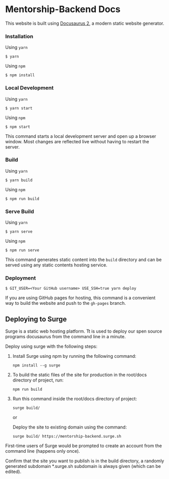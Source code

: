 # Mentorship-Backend Docs

This website is built using [Docusaurus 2](https://v2.docusaurus.io/), a modern static website generator.

### Installation

Using `yarn`

```
$ yarn
```
Using `npm`

```
$ npm install
```

### Local Development

Using `yarn`

```
$ yarn start
```

Using `npm`

```
$ npm start
```

This command starts a local development server and open up a browser window. Most changes are reflected live without having to restart the server.

### Build

Using `yarn`

```
$ yarn build
```

Using `npm`

```
$ npm run build
```

### Serve Build

Using `yarn`

```
$ yarn serve
```

Using `npm`

```
$ npm run serve
```

This command generates static content into the `build` directory and can be served using any static contents hosting service.

### Deployment

```
$ GIT_USER=<Your GitHub username> USE_SSH=true yarn deploy
```

If you are using GitHub pages for hosting, this command is a convenient way to build the website and push to the `gh-pages` branch.

## Deploying to Surge

Surge is a static web hosting platform. Tt is used to deploy our spen source programs docusaurus from the command line in a minute.

Deploy using surge with the following steps:

1. Install Surge using npm by running the following command:
    ```
    npm install --g surge
    ```
2. To build the static files of the site for production in the root/docs directory of project, run:
    ```
    npm run build
    ```
3. Run this command inside the root/docs directory of project:
    ```
    surge build/
    ```
    or

    Deploy the site to existing domain using the command:
    ```
    surge build/ https://mentorship-backend.surge.sh
    ```

First-time users of Surge would be prompted to create an account from the command line (happens only once).

Confirm that the site you want to publish is in the build directory, a randomly generated subdomain *.surge.sh subdomain is always given (which can be edited).
